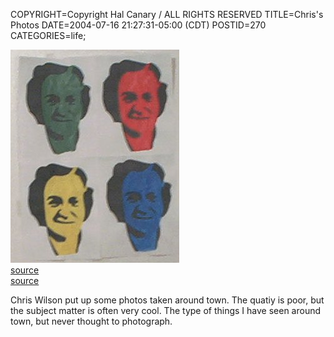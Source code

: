 COPYRIGHT=Copyright Hal Canary / ALL RIGHTS RESERVED
TITLE=Chris's Photos
DATE=2004-07-16 21:27:31-05:00 (CDT)
POSTID=270
CATEGORIES=life;

![[feynman after warhol]](/images/feyhol.jpg)  
[source](http://ups.physics.wisc.edu/~cjwilson/cgi-bin/imagelist.cgi)  
[source](http://bessie.che.uc.edu/tlb/pics/feynman.jpg)

Chris Wilson put up some photos taken around town. The quatiy is poor, but the subject matter is often very cool. The type of things I have seen around town, but never thought to photograph.
